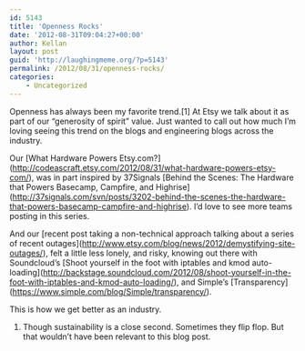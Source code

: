 ```yaml
---
id: 5143
title: 'Openness Rocks'
date: '2012-08-31T09:04:27+00:00'
author: Kellan
layout: post
guid: 'http://laughingmeme.org/?p=5143'
permalink: /2012/08/31/openness-rocks/
categories:
    - Uncategorized
---
```


Openness has always been my favorite trend.\[1\] At Etsy we talk about it as part of our “generosity of spirit” value. Just wanted to call out how much I’m loving seeing this trend on the blogs and engineering blogs across the industry.

Our \[What Hardware Powers Etsy.com?\](http://codeascraft.etsy.com/2012/08/31/what-hardware-powers-etsy-com/), was in part inspired by 37Signals \[Behind the Scenes: The Hardware that Powers Basecamp, Campfire, and Highrise\](http://37signals.com/svn/posts/3202-behind-the-scenes-the-hardware-that-powers-basecamp-campfire-and-highrise). I’d love to see more teams posting in this series.

And our \[recent post taking a non-technical approach talking about a series of recent outages\](http://www.etsy.com/blog/news/2012/demystifying-site-outages/), felt a little less lonely, and risky, knowing out there with Soundcloud’s \[Shoot yourself in the foot with iptables and kmod auto-loading\](http://backstage.soundcloud.com/2012/08/shoot-yourself-in-the-foot-with-iptables-and-kmod-auto-loading/), and Simple’s \[Transparency\](https://www.simple.com/blog/Simple/transparency/).

This is how we get better as an industry.

1. Though sustainability is a close second. Sometimes they flip flop. But that wouldn’t have been relevant to this blog post.